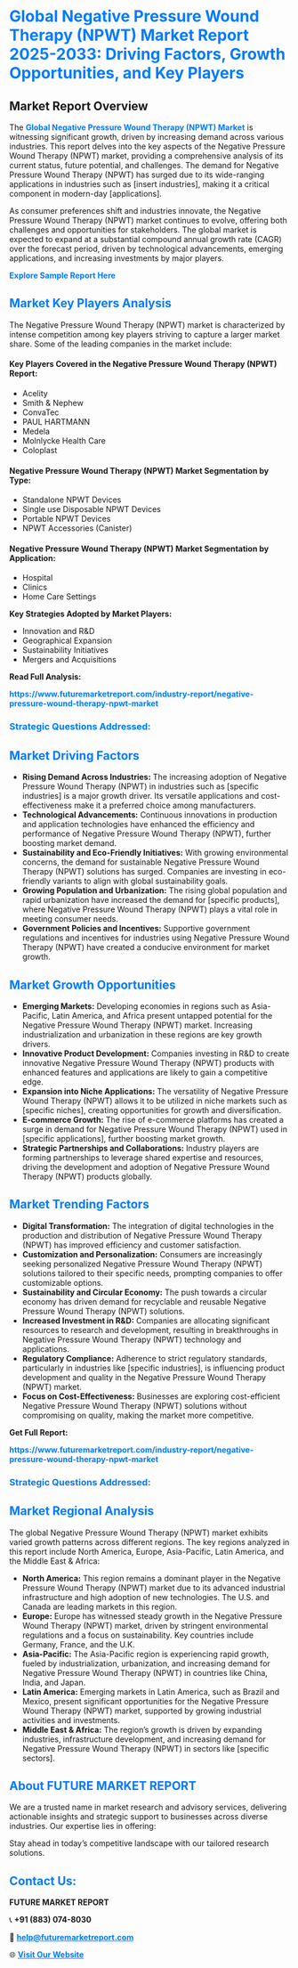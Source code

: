 <h1 style="color: #007BFF;">Global Negative Pressure Wound Therapy (NPWT) Market Report 2025-2033: Driving Factors, Growth Opportunities, and Key Players</h1>

<section id="overview">
<h2>Market Report Overview</h2>
<p>The <a href="https://www.futuremarketreport.com/industry-report/negative-pressure-wound-therapy-npwt-market" style="color: #007BFF; text-decoration: none;"><strong>Global Negative Pressure Wound Therapy (NPWT) Market</strong></a> is witnessing significant growth, driven by increasing demand across various industries. This report delves into the key aspects of the Negative Pressure Wound Therapy (NPWT) market, providing a comprehensive analysis of its current status, future potential, and challenges. The demand for Negative Pressure Wound Therapy (NPWT) has surged due to its wide-ranging applications in industries such as [insert industries], making it a critical component in modern-day [applications].</p>
<p>As consumer preferences shift and industries innovate, the Negative Pressure Wound Therapy (NPWT) market continues to evolve, offering both challenges and opportunities for stakeholders. The global market is expected to expand at a substantial compound annual growth rate (CAGR) over the forecast period, driven by technological advancements, emerging applications, and increasing investments by major players.</p>
</section>

<section id="overview">
<p><a href="https://www.futuremarketreport.com/request-sample/reportId=52511" style="color: #007BFF; text-decoration: none;"><strong>Explore Sample Report Here</strong></a></p>
</section>

<section id="key-players">
<h2 style="color: #007BFF;">Market Key Players Analysis</h2>
<p>The Negative Pressure Wound Therapy (NPWT) market is characterized by intense competition among key players striving to capture a larger market share. Some of the leading companies in the market include:</p>
<h4>Key Players Covered in the Negative Pressure Wound Therapy (NPWT) Report:</h4>
<ul><li>Acelity</li><li>Smith &amp; Nephew</li><li>ConvaTec</li><li>PAUL HARTMANN</li><li>Medela</li><li>Molnlycke Health Care</li><li>Coloplast</li></ul>
<h4>Negative Pressure Wound Therapy (NPWT) Market Segmentation by Type:</h4>
<ul><li>Standalone NPWT Devices</li><li>Single use Disposable NPWT Devices</li><li>Portable NPWT Devices</li><li>NPWT Accessories (Canister)</li></ul>

<h4>Negative Pressure Wound Therapy (NPWT) Market Segmentation by Application:</h4>
<ul><li>Hospital</li><li>Clinics</li><li>Home Care Settings</li></ul>
<p><strong>Key Strategies Adopted by Market Players:</strong></p>
<ul>
<li>Innovation and R&D</li>
<li>Geographical Expansion</li>
<li>Sustainability Initiatives</li>
<li>Mergers and Acquisitions</li>
</ul>
</section>

<section>
<p><strong>Read Full Analysis: </strong></p><a href="https://www.futuremarketreport.com/industry-report/negative-pressure-wound-therapy-npwt-market" style="color: #007BFF; text-decoration: none;"><strong>https://www.futuremarketreport.com/industry-report/negative-pressure-wound-therapy-npwt-market</strong></a>
<h3 style="color: #007BFF;">Strategic Questions Addressed:</h3>
</section>

<section id="driving-factors">
<h2 style="color: #007BFF;">Market Driving Factors</h2>
<ul>
<li><strong>Rising Demand Across Industries:</strong> The increasing adoption of Negative Pressure Wound Therapy (NPWT) in industries such as [specific industries] is a major growth driver. Its versatile applications and cost-effectiveness make it a preferred choice among manufacturers.</li>
<li><strong>Technological Advancements:</strong> Continuous innovations in production and application technologies have enhanced the efficiency and performance of Negative Pressure Wound Therapy (NPWT), further boosting market demand.</li>
<li><strong>Sustainability and Eco-Friendly Initiatives:</strong> With growing environmental concerns, the demand for sustainable Negative Pressure Wound Therapy (NPWT) solutions has surged. Companies are investing in eco-friendly variants to align with global sustainability goals.</li>
<li><strong>Growing Population and Urbanization:</strong> The rising global population and rapid urbanization have increased the demand for [specific products], where Negative Pressure Wound Therapy (NPWT) plays a vital role in meeting consumer needs.</li>
<li><strong>Government Policies and Incentives:</strong> Supportive government regulations and incentives for industries using Negative Pressure Wound Therapy (NPWT) have created a conducive environment for market growth.</li>
</ul>
</section>

<section id="growth-opportunities">
<h2 style="color: #007BFF;">Market Growth Opportunities</h2>
<ul>
<li><strong>Emerging Markets:</strong> Developing economies in regions such as Asia-Pacific, Latin America, and Africa present untapped potential for the Negative Pressure Wound Therapy (NPWT) market. Increasing industrialization and urbanization in these regions are key growth drivers.</li>
<li><strong>Innovative Product Development:</strong> Companies investing in R&D to create innovative Negative Pressure Wound Therapy (NPWT) products with enhanced features and applications are likely to gain a competitive edge.</li>
<li><strong>Expansion into Niche Applications:</strong> The versatility of Negative Pressure Wound Therapy (NPWT) allows it to be utilized in niche markets such as [specific niches], creating opportunities for growth and diversification.</li>
<li><strong>E-commerce Growth:</strong> The rise of e-commerce platforms has created a surge in demand for Negative Pressure Wound Therapy (NPWT) used in [specific applications], further boosting market growth.</li>
<li><strong>Strategic Partnerships and Collaborations:</strong> Industry players are forming partnerships to leverage shared expertise and resources, driving the development and adoption of Negative Pressure Wound Therapy (NPWT) products globally.</li>
</ul>
</section>

<section id="trending-factors">
<h2 style="color: #007BFF;">Market Trending Factors</h2>
<ul>
<li><strong>Digital Transformation:</strong> The integration of digital technologies in the production and distribution of Negative Pressure Wound Therapy (NPWT) has improved efficiency and customer satisfaction.</li>
<li><strong>Customization and Personalization:</strong> Consumers are increasingly seeking personalized Negative Pressure Wound Therapy (NPWT) solutions tailored to their specific needs, prompting companies to offer customizable options.</li>
<li><strong>Sustainability and Circular Economy:</strong> The push towards a circular economy has driven demand for recyclable and reusable Negative Pressure Wound Therapy (NPWT) solutions.</li>
<li><strong>Increased Investment in R&D:</strong> Companies are allocating significant resources to research and development, resulting in breakthroughs in Negative Pressure Wound Therapy (NPWT) technology and applications.</li>
<li><strong>Regulatory Compliance:</strong> Adherence to strict regulatory standards, particularly in industries like [specific industries], is influencing product development and quality in the Negative Pressure Wound Therapy (NPWT) market.</li>
<li><strong>Focus on Cost-Effectiveness:</strong> Businesses are exploring cost-efficient Negative Pressure Wound Therapy (NPWT) solutions without compromising on quality, making the market more competitive.</li>
</ul>
</section>

<section>
<p><strong>Get Full Report: </strong></p><a href="https://www.futuremarketreport.com/industry-report/negative-pressure-wound-therapy-npwt-market" style="color: #007BFF; text-decoration: none;"><strong>https://www.futuremarketreport.com/industry-report/negative-pressure-wound-therapy-npwt-market</strong></a>
<h3 style="color: #007BFF;">Strategic Questions Addressed:</h3>
</section>


<section id="regional-analysis">
<h2 style="color: #007BFF;">Market Regional Analysis</h2>
<p>The global Negative Pressure Wound Therapy (NPWT) market exhibits varied growth patterns across different regions. The key regions analyzed in this report include North America, Europe, Asia-Pacific, Latin America, and the Middle East & Africa:</p>
<ul>
<li><strong>North America:</strong> This region remains a dominant player in the Negative Pressure Wound Therapy (NPWT) market due to its advanced industrial infrastructure and high adoption of new technologies. The U.S. and Canada are leading markets in this region.</li>
<li><strong>Europe:</strong> Europe has witnessed steady growth in the Negative Pressure Wound Therapy (NPWT) market, driven by stringent environmental regulations and a focus on sustainability. Key countries include Germany, France, and the U.K.</li>
<li><strong>Asia-Pacific:</strong> The Asia-Pacific region is experiencing rapid growth, fueled by industrialization, urbanization, and increasing demand for Negative Pressure Wound Therapy (NPWT) in countries like China, India, and Japan.</li>
<li><strong>Latin America:</strong> Emerging markets in Latin America, such as Brazil and Mexico, present significant opportunities for the Negative Pressure Wound Therapy (NPWT) market, supported by growing industrial activities and investments.</li>
<li><strong>Middle East & Africa:</strong> The region’s growth is driven by expanding industries, infrastructure development, and increasing demand for Negative Pressure Wound Therapy (NPWT) in sectors like [specific sectors].</li>
</ul>
</section>

<footer>
<h2 style="color: #007BFF;">About FUTURE MARKET REPORT</h2>
<p>We are a trusted name in market research and advisory services, delivering actionable insights and strategic support to businesses across diverse industries. Our expertise lies in offering:</p>

<p>Stay ahead in today’s competitive landscape with our tailored research solutions.</p>

<h2 style="color: #007BFF;">Contact Us:</h2>
<p><strong>FUTURE MARKET REPORT</strong></p>
<p>📞 <strong>+91 (883) 074-8030</strong></p>
<p>📧 <strong><a href="mailto:help@futuremarketreport.com" style="color: #007BFF;">help@futuremarketreport.com</a></strong></p>
<p>🌐 <strong><a href="https://www.futuremarketreport.com/" style="color: #007BFF;">Visit Our Website</a></strong></p>
</footer>